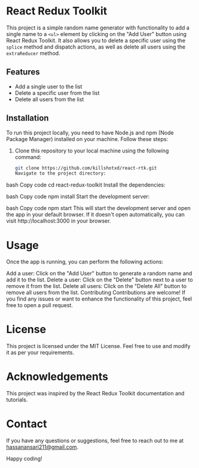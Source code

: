 # React Redux Toolkit

This project is a simple random name generator with functionality to add a single name to a `<ul>` element by clicking on the "Add User" button using React Redux Toolkit. It also allows you to delete a specific user using the `splice` method and dispatch actions, as well as delete all users using the `extraReducer` method.

## Features

- Add a single user to the list
- Delete a specific user from the list
- Delete all users from the list

## Installation

To run this project locally, you need to have Node.js and npm (Node Package Manager) installed on your machine. Follow these steps:

1. Clone this repository to your local machine using the following command:

   ```bash
   git clone https://github.com/killshotxd/react-rtk.git
   Navigate to the project directory:
   ```

bash
Copy code
cd react-redux-toolkit
Install the dependencies:

bash
Copy code
npm install
Start the development server:

bash
Copy code
npm start
This will start the development server and open the app in your default browser. If it doesn't open automatically, you can visit http://localhost:3000 in your browser.

# Usage

Once the app is running, you can perform the following actions:

Add a user: Click on the "Add User" button to generate a random name and add it to the list.
Delete a user: Click on the "Delete" button next to a user to remove it from the list.
Delete all users: Click on the "Delete All" button to remove all users from the list.
Contributing
Contributions are welcome! If you find any issues or want to enhance the functionality of this project, feel free to open a pull request.

# License

This project is licensed under the MIT License. Feel free to use and modify it as per your requirements.

# Acknowledgements

This project was inspired by the React Redux Toolkit documentation and tutorials.

# Contact

If you have any questions or suggestions, feel free to reach out to me at hassanansari211@gmail.com.

Happy coding!
